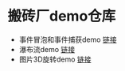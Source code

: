 # 搬砖厂demo仓库
- 事件冒泡和事件捕获demo [链接](https://github.com/Himmas/Himmas_demo/tree/gh-pages/event-bubbling)
- 瀑布流demo [链接](https://github.com/Himmas/Himmas_demo/tree/gh-pages/waterfall-flow)
- 图片3D旋转demo [链接](https://github.com/Himmas/Himmas_demo/tree/gh-pages/3d-rotate)


